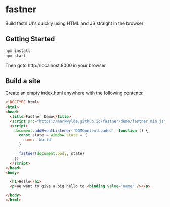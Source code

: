 # fastner
Build fastn UI's quickly using HTML and JS straight in the browser

## Getting Started
```bash
npm install
npm start
```

Then goto http://localhost:8000 in your browser

## Build a site
Create an empty index.html anywhere with the following contents:

```html
<!DOCTYPE html>
<html>
<head>
  <title>Fastner Demo</title>
  <script src="https://markwylde.github.io/fastner/demo/fastner.min.js"></script>
  <script>
    document.addEventListener('DOMContentLoaded', function () {
      const state = window.state = {
        name: 'World'
      }

      fastner(document.body, state)
    })
  </script>
</head>
<body>

  <h1>Hello</h1>
  <p>We want to give a big hello to <binding value="name" /></p>

</body>
</html>
```
